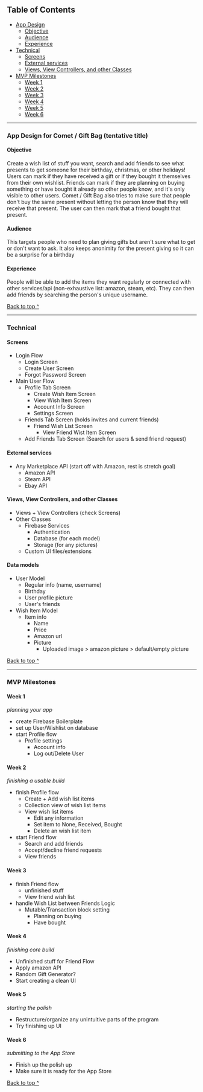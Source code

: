 ## Table of Contents
  * [App Design](#app-design)
    * [Objective](#objective)
    * [Audience](#audience)
    * [Experience](#experience)
  * [Technical](#technical)
    * [Screens](#Screens)
    * [External services](#external-services)
    * [Views, View Controllers, and other Classes](#Views-View-Controllers-and-other-Classes)
  * [MVP Milestones](#mvp-milestones)
    * [Week 1](#week-1)
    * [Week 2](#week-2)
    * [Week 3](#week-3)
    * [Week 4](#week-4)
    * [Week 5](#week-5)
    * [Week 6](#week-6)

---

### App Design for Comet / Gift Bag (tentative title)

#### Objective
Create a wish list of stuff you want, search and add friends to see what presents to get someone for their birthday, christmas, or other holidays! Users can mark if they have received a gift or if they bought it themselves from their own wishlist. Friends can mark if they are planning on buying something or have bought it already so other people know, and it's only visible to other users. Comet / Gift Bag also tries to make sure that people don't buy the same present without letting the person know that they will receive that present. The user can then mark that a friend bought that present.

#### Audience
This targets people who need to plan giving gifts but aren't sure what to get or don't want to ask. It also keeps anonimity for the present giving so it can be a surprise for a birthday 

#### Experience
People will be able to add the items they want regularly or connected with other services/api (non-exhaustive list: amazon, steam, etc). They can then add friends by searching the person's unique username.

[Back to top ^](#)

---

### Technical

#### Screens
* Login Flow
  * Login Screen
  * Create User Screen
  * Forgot Password Screen
* Main User Flow 
  * Profile Tab Screen
    * Create Wish Item Screen
    * View Wish Item Screen
    * Account Info Screen
    * Settings Screen
  * Friends Tab Screen (holds invites and current friends)
    * Friend Wish List Screen
      * View Friend Wist Item Screen
  * Add Friends Tab Screen (Search for users & send friend request)

#### External services
* Any Marketplace API (start off with Amazon, rest is stretch goal)
  * Amazon API
  * Steam API
  * Ebay API

#### Views, View Controllers, and other Classes
* Views + View Controllers (check Screens)
* Other Classes
  * Firebase Services
    * Authentication
    * Database (for each model)
    * Storage (for any pictures)
  * Custom UI files/extensions

#### Data models
* User Model
  * Regular info (name, username)
  * Birthday
  * User profile picture
  * User's friends
* Wish Item Model
  * Item info
    * Name
    * Price
    * Amazon url
    * Picture
      * Uploaded image > amazon picture > default/empty picture

[Back to top ^](#)

---

### MVP Milestones

#### Week 1

_planning your app_

* create Firebase Boilerplate
* set up User/Wishlist on database
* start Profile flow
  * Profile settings
    * Account info
    * Log out/Delete User

#### Week 2

_finishing a usable build_

* finish Profile flow
  * Create + Add wish list items
  * Collection view of wish list items
  * View wish list items
    * Edit any information
    * Set item to None, Received, Bought
    * Delete an wish list item
* start Friend flow
  * Search and add friends
  * Accept/decline friend requests
  * View friends

#### Week 3
* finish Friend flow
  * unfinished stuff
  * View friend wish list
* handle Wish List between Friends Logic
  * Mutable/Transaction block setting
    * Planning on buying
    * Have bought

#### Week 4

_finishing core build_

* Unfinished stuff for Friend Flow
* Apply amazon API
* Random Gift Generator?
* Start creating a clean UI

#### Week 5

_starting the polish_

* Restructure/organize any unintuitive parts of the program
* Try finishing up UI

#### Week 6

_submitting to the App Store_

* Finish up the polish up
* Make sure it is ready for the App Store

[Back to top ^](#)
